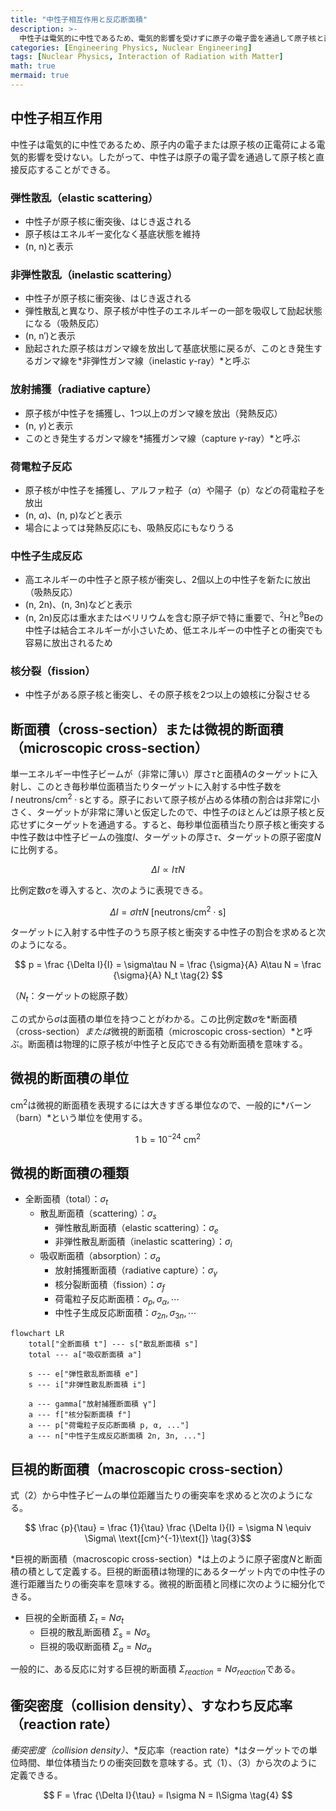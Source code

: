 ```yaml
---
title: "中性子相互作用と反応断面積"
description: >-
  中性子は電気的に中性であるため、電気的影響を受けずに原子の電子雲を通過して原子核と直接反応することができる。中性子相互作用の種類と原子核の反応断面積の概念について学ぶ。
categories: [Engineering Physics, Nuclear Engineering]
tags: [Nuclear Physics, Interaction of Radiation with Matter]
math: true
mermaid: true
---
```


## 中性子相互作用
中性子は電気的に中性であるため、原子内の電子または原子核の正電荷による電気的影響を受けない。したがって、中性子は原子の電子雲を通過して原子核と直接反応することができる。

### 弾性散乱（elastic scattering）
- 中性子が原子核に衝突後、はじき返される
- 原子核はエネルギー変化なく基底状態を維持
- (n, n)と表示

### 非弾性散乱（inelastic scattering）
- 中性子が原子核に衝突後、はじき返される
- 弾性散乱と異なり、原子核が中性子のエネルギーの一部を吸収して励起状態になる（吸熱反応）
- (n, n′)と表示
- 励起された原子核はガンマ線を放出して基底状態に戻るが、このとき発生するガンマ線を*非弾性ガンマ線（inelastic $\gamma$-ray）*と呼ぶ

### 放射捕獲（radiative capture）
- 原子核が中性子を捕獲し、1つ以上のガンマ線を放出（発熱反応）
- (n, $\gamma$)と表示
- このとき発生するガンマ線を*捕獲ガンマ線（capture $\gamma$-ray）*と呼ぶ

### 荷電粒子反応
- 原子核が中性子を捕獲し、アルファ粒子（$\alpha$）や陽子（p）などの荷電粒子を放出
- (n, $\alpha$)、(n, p)などと表示
- 場合によっては発熱反応にも、吸熱反応にもなりうる

### 中性子生成反応
- 高エネルギーの中性子と原子核が衝突し、2個以上の中性子を新たに放出（吸熱反応）
- (n, 2n)、(n, 3n)などと表示
- (n, 2n)反応は重水またはベリリウムを含む原子炉で特に重要で、$^2\text{H}$と$^9\text{Be}$の中性子は結合エネルギーが小さいため、低エネルギーの中性子との衝突でも容易に放出されるため

### 核分裂（fission）
- 中性子がある原子核と衝突し、その原子核を2つ以上の娘核に分裂させる

## 断面積（cross-section）または微視的断面積（microscopic cross-section）
単一エネルギー中性子ビームが（非常に薄い）厚さ$\tau$と面積$A$のターゲットに入射し、このとき毎秒単位面積当たりターゲットに入射する中性子数を$I\ \text{neutrons/cm}^2\cdot \text{s}$とする。原子において原子核が占める体積の割合は非常に小さく、ターゲットが非常に薄いと仮定したので、中性子のほとんどは原子核と反応せずにターゲットを通過する。すると、毎秒単位面積当たり原子核と衝突する中性子数は中性子ビームの強度$I$、ターゲットの厚さ$\tau$、ターゲットの原子密度$N$に比例する。

$$ \Delta I \propto I\tau N $$

比例定数$\sigma$を導入すると、次のように表現できる。

$$ \Delta I = \sigma I\tau N\ \text{[neutrons/cm}^2\cdot\text{s]} \tag{1} $$

ターゲットに入射する中性子のうち原子核と衝突する中性子の割合を求めると次のようになる。

$$ p = \frac {\Delta I}{I} = \sigma\tau N = \frac {\sigma}{A} A\tau N = \frac {\sigma}{A} N_t \tag{2} $$

（$N_t$：ターゲットの総原子数）

この式から$\sigma$は面積の単位を持つことがわかる。この比例定数$\sigma$を*断面積（cross-section）*または*微視的断面積（microscopic cross-section）*と呼ぶ。断面積は物理的に原子核が中性子と反応できる有効断面積を意味する。

## 微視的断面積の単位
cm$^2$は微視的断面積を表現するには大きすぎる単位なので、一般的に*バーン（barn）*という単位を使用する。

$$ 1\ \text{b} = 10^{-24}\ \text{cm}^2 $$

## 微視的断面積の種類
- 全断面積（total）：$\sigma_t$
  - 散乱断面積（scattering）：$\sigma_s$
    - 弾性散乱断面積（elastic scattering）：$\sigma_e$
    - 非弾性散乱断面積（inelastic scattering）：$\sigma_i$
  - 吸収断面積（absorption）：$\sigma_a$
    - 放射捕獲断面積（radiative capture）：$\sigma_\gamma$
    - 核分裂断面積（fission）：$\sigma_f$
    - 荷電粒子反応断面積：$\sigma_p, \sigma_\alpha, \cdots$
    - 中性子生成反応断面積：$\sigma_{2n}, \sigma_{3n}, \cdots$

```mermaid
flowchart LR
	total["全断面積 t"] --- s["散乱断面積 s"]
	total --- a["吸収断面積 a"]

	s --- e["弾性散乱断面積 e"]
	s --- i["非弾性散乱断面積 i"]

	a --- gamma["放射捕獲断面積 γ"]
	a --- f["核分裂断面積 f"]
	a --- p["荷電粒子反応断面積 p, α, ..."]
	a --- n["中性子生成反応断面積 2n, 3n, ..."]
```

## 巨視的断面積（macroscopic cross-section）
式（2）から中性子ビームの単位距離当たりの衝突率を求めると次のようになる。

$$ \frac {p}{\tau} = \frac {1}{\tau} \frac {\Delta I}{I} = \sigma N \equiv \Sigma\ \text{[cm}^{-1}\text{]} \tag{3}$$

*巨視的断面積（macroscopic cross-section）*は上のように原子密度$N$と断面積の積として定義する。巨視的断面積は物理的にあるターゲット内での中性子の進行距離当たりの衝突率を意味する。微視的断面積と同様に次のように細分化できる。

- 巨視的全断面積 $\Sigma_t=N\sigma_t$
  - 巨視的散乱断面積 $\Sigma_s=N\sigma_s$
  - 巨視的吸収断面積 $\Sigma_a=N\sigma_a$

一般的に、ある反応に対する巨視的断面積 $\Sigma_{reaction}=N\sigma_{reaction}$である。

## 衝突密度（collision density）、すなわち反応率（reaction rate）
*衝突密度（collision density）*、*反応率（reaction rate）*はターゲットでの単位時間、単位体積当たりの衝突回数を意味する。式（1）、（3）から次のように定義できる。

$$ F = \frac {\Delta I}{\tau} = I\sigma N = I\Sigma \tag{4} $$